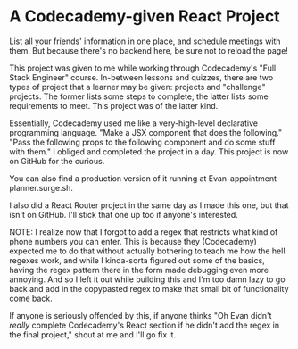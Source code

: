 # A Codecademy-given React Project

List all your friends' information in one place, and schedule meetings with them. But because there's no backend here, be sure not to reload the page!

This project was given to me while working through Codecademy's "Full Stack Engineer" course. In-between lessons and quizzes, there are two types of project that a learner may be given: projects and "challenge" projects. The former lists some steps to complete; the latter lists some requirements to meet. This project was of the latter kind. 

Essentially, Codecademy used me like a very-high-level declarative programming language. "Make a JSX component that does the following." "Pass the following props to the following component and do some stuff with them." I obliged and completed the project in a day. This project is now on GitHub for the curious. 

You can also find a production version of it running at Evan-appointment-planner.surge.sh.

I also did a React Router project in the same day as I made this one, but that isn't on GitHub. I'll stick that one up too if anyone's interested.

NOTE: I realize now that I forgot to add a regex that restricts what kind of phone numbers you can enter. This is because they (Codecademy) expected me to do that without actually bothering to teach me how the hell regexes work, and while I kinda-sorta figured out some of the basics, having the regex pattern there in the form made debugging even more annoying. And so I left it out while building this and I'm too damn lazy to go back and add in the copypasted regex to make that small bit of functionality come back.

If anyone is seriously offended by this, if anyone thinks "Oh Evan didn't *really* complete Codecademy's React section if he didn't add the regex in the final project," shout at me and I'll go fix it.
